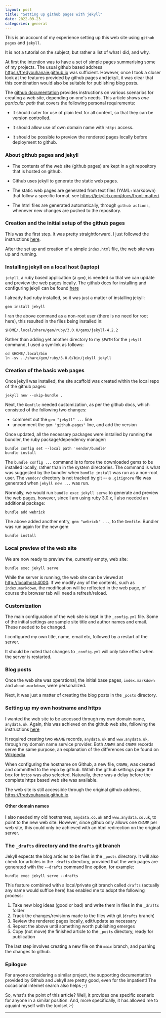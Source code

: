 ```yaml
---
layout: post
title: "Setting up github pages with jekyll"
date: 2022-09-23
categories: general
---
```


This is an account of my experience setting up this web site using `github
pages` and `jekyll`.

It is not a tutorial on the subject, but rather a list of what I did, and why.

At first the intention was to have a set of simple pages summarising some of my
projects. The usual github based address <https://fredyouhanaie.github.io> was
sufficient. However, once I took a closer look at the features provided by
github pages and jekyll, it was clear that this combination would also be
suitable for publishing blog posts.

The
[github documentation](https://docs.github.com/en/pages/setting-up-a-github-pages-site-with-jekyll/about-github-pages-and-jekyll)
provides instructions on various scenarios for creating a web site, depending on
one's needs. This article shows _one particular path_ that covers the following
personal requirements:

* It should cater for use of plain text for all content, so that they can be
  version controlled.

* It should allow use of own domain name with `https` access.

* It should be possible to preview the rendered pages locally before deployment
  to github.

### About github pages and jekyll

* The contents of the web site (github pages) are kept in a git repository that
  is hosted on github.

* Github uses jekyll to generate the static web pages.

* The static web pages are generated from text files (YAML+markdown) that follow
  a specific format, see <https://jekyllrb.com/docs/front-matter/>.

* The html files are generated automatically, through `github actions`, whenever
  new changes are pushed to the repository.

### Creation and the initial setup of the github pages

This was the first step. It was pretty straightforward. I just followed the
instructions [here](https://docs.github.com/en/pages/quickstart).

After the set up and creation of a simple `index.html` file, the web
site was up and running.

### Installing jekyll on a local host (laptop)

`jekyll`, a ruby based application (a `gem`), is needed so that we can update
and preview the web pages locally. The github docs for installing and
configuring jekyll can be found
[here](https://docs.github.com/en/pages/setting-up-a-github-pages-site-with-jekyll/about-github-pages-and-jekyll)

I already had ruby installed, so it was just a matter of installing jekyll:

    gem install jekyll

I ran the above command as a non-root user (there is no need for root here),
this resulted in the files being installed in:

    $HOME/.local/share/gem/ruby/3.0.0/gems/jekyll-4.2.2

Rather than adding yet another directory to my `$PATH` for the `jekyll` command,
I used a symlink as follows:

    cd $HOME/.local/bin
    ln -sv ../share/gem/ruby/3.0.0/bin/jekyll jekyll

### Creation of the basic web pages

Once jekyll was installed, the site scaffold was created within the local repo
of the github pages:

    jekyll new --skip-bundle .

Next, the `Gemfile` needed customization, as per the github docs, which
consisted of the following two changes:

* comment out the `gem "jekyll" ...` line
* uncomment the `gem "github-pages"` line, and add the version

Once updated, all the necessary packages were installed by running the bundler,
the ruby package/dependency manager:

    bundle config set --local path 'vendor/bundle'
    bundle install

The `bundle config ...` command is to force the downloaded gems to be installed
locally, rather than in the system directories. The command is what was
suggested by the bundler when `bundle install` was run as a non-root user. The
`vendor/` directory is not tracked by git -- a `.gitignore` file was generated
when `jekyll new ...` was run.

Normally, we would run `bundle exec jekyll serve` to generate and preview the
web pages, however, since I am using ruby 3.0.x, I also needed an additional
package:

    bundle add webrick

The above added another entry, `gem "webrick" ...`, to the `Gemfile`. Bundler
was run again for the new gem:

    bundle install

### Local preview of the web site

We are now ready to preview the, currently empty, web site:

    bundle exec jekyll serve

While the server is running, the web site can be viewed at
<http://localhost:4000>. If we modify any of the contents, such as
`index.markdown`, the modification will be reflected in the web page, of course
the browser tab will need a refresh/reload.

### Customization

The main configuration of the web site is kept in the `_config.yml` file. Some
of the initial settings are sample site title and author names and email. These
needed to be changed.

I configured my own title, name, email etc, followed by a restart of the server.

It should be noted that changes to `_config.yml` will only take effect when the
server is restarted.

### Blog posts

Once the web site was operational, the initial base pages, `index.markdown` and
`about.markdown`, were personalized.

Next, it was just a matter of creating the blog posts in the `_posts` directory.

### Setting up my own hostname and https

I wanted the web site to be accessed through my own domain name, `anydata.uk`.
Again, this was achieved on the github web site, following the instructions
[here](https://docs.github.com/en/pages/configuring-a-custom-domain-for-your-github-pages-site/about-custom-domains-and-github-pages)

It required creating two `ANAME` records, `anydata.uk` and `www.anydata.uk`,
through my domain name service provider. Both `ANAME` and `CNAME` records serve
the same purpose, an explanation of the differences can be found on
[Wikipedia](https://en.wikipedia.org/wiki/CNAME_record#ANAME_record).

When configuring the hostname on Github, a new file, `CNAME`, was created and
committed to the repo by github. Withih the github settings page the box for
`https` was also selected. Naturally, there was a delay before the complete
https based web site was available.

The web site is still accessible through the original github address,
<https://fredyouhanaie.github.io>.

#### Other domain names

I also needed my old hostnames, `anydata.co.uk` and `www.anydata.co.uk`, to
point to the new web site. However, since github only allows one `CNAME` per web
site, this could only be achieved with an html redirection on the original
server.

### The `_drafts` directory and the `drafts` git branch

Jekyll expects the blog articles to be files in the `_posts` directory. It will
also check for articles in the `_drafts` directory, provided that the web pages
are generated with the `--drafts` command line option, for example:

    bundle exec jekyll serve --drafts

This feature combined with a local/private git branch called `drafts` (actually
any name would suffice here) has enabled me to adopt the following process:

1. Take new blog ideas (good or bad) and write them in files in the `_drafts`
   folder
1. Track the changes/revisions made to the files with git (`drafts` branch)
1. Review the rendered pages locally, edit/update as necessary
1. Repeat the above until something worth publishing emerges
1. Copy (not move) the finished article to the `_posts` directory, ready for
   publication

The last step involves creating a new file on the `main` branch, and pushing the
changes to github.

### Epilogue

For anyone considering a similar project, the supporting documentation provided
by Github and Jekyll are pretty good, even for the impatient! The occasional
internet search also helps ;-)

So, what's the point of this article? Well, it provides one specific scenario
for anyone in a similar position. And, more specifically, it has allowed me to
aquaint myself with the toolset :-)

---
